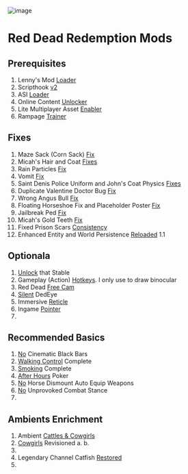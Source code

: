 ![image](https://encrypted-tbn0.gstatic.com/images?q=tbn:ANd9GcQWmYkh80D5i2Rv7qgmZGQ-Q-I9Wj91nHR_gTIlgknSHMlLpmvQ)
# Red Dead Redemption Mods

## Prerequisites
1. Lenny's Mod [Loader](https://www.rdr2mods.com/downloads/rdr2/tools/76-lennys-mod-loader-rdr/)
2. Scripthook [v2](https://www.nexusmods.com/reddeadredemption2/mods/1472?tab=description)
3. ASI [Loader](https://www.nexusmods.com/reddeadredemption2/mods/1472?tab=files)
4. Online Content [Unlocker](https://www.nexusmods.com/reddeadredemption2/mods/1688)
5. Lite Multiplayer Asset [Enabler](https://www.nexusmods.com/reddeadredemption2/mods/5304)
6. Rampage [Trainer](https://www.nexusmods.com/reddeadredemption2/mods/233)

## Fixes
1. Maze Sack (Corn Sack) [Fix](https://www.nexusmods.com/reddeadredemption2/mods/1425?tab=description)
2. Micah's Hair and Coat [Fixes](https://www.nexusmods.com/reddeadredemption2/mods/1689?tab=description)
3. Rain Particles [Fix](https://www.nexusmods.com/reddeadredemption2/mods/5452?tab=files)
4. Vomit [Fix](https://www.nexusmods.com/reddeadredemption2/mods/3912?tab=description)
5. Saint Denis Police Uniform and John's Coat Physics [Fixes](https://www.nexusmods.com/reddeadredemption2/mods/4909?tab=description)
6. Duplicate Valentine Doctor Bug [Fix](https://www.nexusmods.com/reddeadredemption2/mods/4173?tab=description)
7. Wrong Angus Bull [Fix](https://www.nexusmods.com/reddeadredemption2/mods/4485?tab=files)
8. Floating Horseshoe Fix and Placeholder Poster [Fix](https://www.nexusmods.com/reddeadredemption2/mods/4688?tab=description)
9. Jailbreak Ped [Fix](https://www.nexusmods.com/reddeadredemption2/mods/4767?tab=description)
10. Micah's Gold Teeth [Fix](https://www.nexusmods.com/reddeadredemption2/mods/5760?tab=description)
11. Fixed Prison Scars [Consistency](https://www.nexusmods.com/reddeadredemption2/mods/4607?tab=description)
12. Enhanced Entity and World Persistence [Reloaded](https://www.nexusmods.com/reddeadredemption2/mods/5864?tab=description) 1.1

## Optionala
1. [Unlock](https://www.nexusmods.com/reddeadredemption2/mods/4016?tab=description) that Stable
2. Gameplay (Action) [Hotkeys](https://www.nexusmods.com/reddeadredemption2/mods/2559?tab=description). I only use to draw binocular
3. Red Dead [Free Cam](https://www.nexusmods.com/reddeadredemption2/mods/60)
4. [Silent](https://www.nexusmods.com/reddeadredemption2/mods/3073) DedEye
5. Immersive [Reticle](https://www.nexusmods.com/reddeadredemption2/mods/4739)
6. Ingame [Pointer](https://github.com/azminasrullah365/rdr2mods/tree/main/Ingame%20Pointer)
7. 

## Recommended Basics
1. [No](https://github.com/azminasrullah365/rdr2mods/tree/main/No%20Cinematic%20Black%20Bars)  Cinematic Black Bars
3. [Walking Control](https://www.nexusmods.com/reddeadredemption2/mods/2355) Complete
4. [Smoking](https://www.nexusmods.com/reddeadredemption2/mods/2827?tab=description) Complete
5. [After Hours](https://www.nexusmods.com/reddeadredemption2/mods/6263) Poker
6. [No](https://www.nexusmods.com/reddeadredemption2/mods/1970?tab=description) Horse Dismount Auto Equip Weapons
7. [No](https://www.nexusmods.com/reddeadredemption2/mods/1775) Unprovoked Combat Stance
8. 

## Ambients Enrichment
1. Ambient [Cattles & Cowgirls](https://www.nexusmods.com/reddeadredemption2/mods/6101?tab=description)
2. [Cowgirls](https://www.nexusmods.com/reddeadredemption2/mods/1843?tab=description) Revisioned
   a.
   b.  
3.     
4. Legendary Channel Catfish [Restored](https://www.nexusmods.com/reddeadredemption2/mods/4457?tab=description)
5. 
